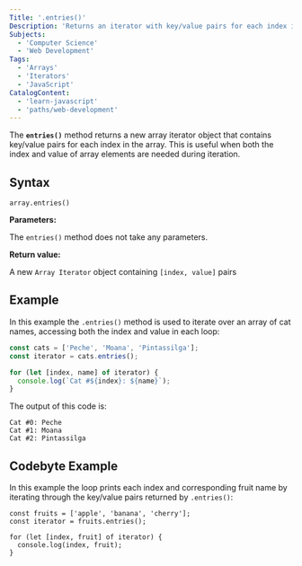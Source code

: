 ```yaml
---
Title: '.entries()'
Description: 'Returns an iterator with key/value pairs for each index in the array.'
Subjects:
  - 'Computer Science'
  - 'Web Development'
Tags:
  - 'Arrays'
  - 'Iterators'
  - 'JavaScript'
CatalogContent:
  - 'learn-javascript'
  - 'paths/web-development'
---
```


The **`entries()`** method returns a new array iterator object that contains key/value pairs for each index in the array. This is useful when both the index and value of array elements are needed during iteration.

## Syntax

```pseudo
array.entries()
```

**Parameters:**

The `entries()` method does not take any parameters.

**Return value:**

A new `Array Iterator` object containing `[index, value]` pairs

## Example

In this example the `.entries()` method is used to iterate over an array of cat names, accessing both the index and value in each loop:

```js
const cats = ['Peche', 'Moana', 'Pintassilga'];
const iterator = cats.entries();

for (let [index, name] of iterator) {
  console.log(`Cat #${index}: ${name}`);
}
```

The output of this code is:

```shell
Cat #0: Peche
Cat #1: Moana
Cat #2: Pintassilga
```

## Codebyte Example

In this example the loop prints each index and corresponding fruit name by iterating through the key/value pairs returned by `.entries()`:

```codebyte/javascript
const fruits = ['apple', 'banana', 'cherry'];
const iterator = fruits.entries();

for (let [index, fruit] of iterator) {
  console.log(index, fruit);
}
```
